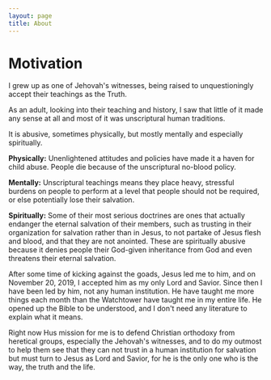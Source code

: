 ```yaml
---
layout: page
title: About
---
```


# Motivation

I grew up as one of Jehovah's witnesses, being raised to unquestioningly accept their teachings as the Truth. 

As an adult, looking into their teaching and history, I saw that little of it made any sense at all and most of it was unscriptural human traditions. 

It is abusive, sometimes physically, but mostly mentally and especially spiritually.


**Physically:** Unenlightened attitudes and policies have made it a haven for child abuse. People die because of the unscriptural no-blood policy.

**Mentally:** Unscriptural teachings means they place heavy, stressful burdens on people to perform at a level that people should not be required, or else potentially lose their salvation.

**Spiritually:** Some of their most serious doctrines are ones that actually endanger the eternal salvation of their members, such as trusting in their organization for salvation rather than in Jesus, to not partake of Jesus flesh and blood, and that they are not anointed. These are spiritually abusive because it denies people their God-given inheritance from God and even threatens their eternal salvation.

After some time of kicking against the goads, Jesus led me to him, and on November 20, 2019, I accepted him as my only Lord and Savior. Since then I have been led by him, not any human institution. He have taught me more things each month than the Watchtower have taught me in my entire life. He opened up the Bible to be understood, and I don't need any literature to explain what it means.

Right now Hus mission for me is to defend Christian orthodoxy from heretical groups, especially the Jehovah's witnesses, and to do my outmost to help them see that they can not trust in a human institution for salvation but must turn to Jesus as Lord and Savior, for he is the only one who is the way, the truth and the life.
